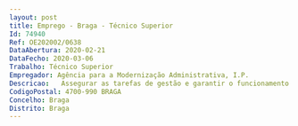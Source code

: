 ```yaml
--- 
layout: post
title: Emprego - Braga - Técnico Superior
Id: 74940
Ref: OE202002/0638
DataAbertura: 2020-02-21
DataFecho: 2020-03-06
Trabalho: Técnico Superior
Empregador: Agência para a Modernização Administrativa, I.P.
Descricao:   Assegurar as tarefas de gestão e garantir o funcionamento dos serviços e o cumprimento dos procedimentos e regras aplicáveis    Acolher e orientar o cidadão no acesso aos serviços    Assegurar o tratamento e resposta a reclamações, elogios e sugestões e tomar as medidas necessárias no âmbito de atuação da unidade de gestão    Analisar e desenvolver estratégias que melhorem continuamente a qualidade, eficiência e eficácia dos serviços    Desenvolver estudos e elaborar relatórios de gestão, monitorizar os níveis de serviço e promover a melhoria dos indicadores estatísticos    Conceber planos de ação e intervenção nas diversas áreas de atuação e responsabilidade da unidade de gestão.
CodigoPostal: 4700-990 BRAGA
Concelho: Braga
Distrito: Braga
--- 
```

